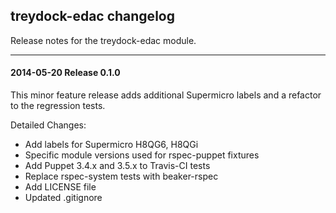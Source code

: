 ## treydock-edac changelog

Release notes for the treydock-edac module.

------------------------------------------

#### 2014-05-20 Release 0.1.0

This minor feature release adds additional Supermicro labels and
a refactor to the regression tests.

Detailed Changes:

* Add labels for Supermicro H8QG6, H8QGi
* Specific module versions used for rspec-puppet fixtures
* Add Puppet 3.4.x and 3.5.x to Travis-CI tests
* Replace rspec-system tests with beaker-rspec
* Add LICENSE file
* Updated .gitignore
